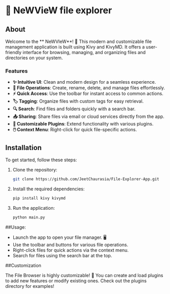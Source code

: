 # 📁 NeWVieW file explorer

## About
Welcome to the ** NeWVIeW**! 🌟 This modern and customizable file management application is built using Kivy and KivyMD. It offers a user-friendly interface for browsing, managing, and organizing files and directories on your system. 

### Features
- **✨ Intuitive UI**: Clean and modern design for a seamless experience.
- **📂 File Operations**: Create, rename, delete, and manage files effortlessly.
- **⚡ Quick Access**: Use the toolbar for instant access to common actions.
- **🏷️ Tagging**: Organize files with custom tags for easy retrieval.
- **🔍 Search**: Find files and folders quickly with a search bar.
- **📤 Sharing**: Share files via email or cloud services directly from the app.
- **🔌 Customizable Plugins**: Extend functionality with various plugins.
- **🖱️ Context Menu**: Right-click for quick file-specific actions.

## Installation
To get started, follow these steps:

1. Clone the repository:
   ```bash
   git clone https://github.com/JeetChaurasia/File-Explorer-App.git

2. Install the required dependencies:
   ```bash
   pip install kivy kivymd
   
3. Run the application:
   ```bash
   python main.py     
##Usage:
-    Launch the app to open your file manager. 🖥️
-    Use the toolbar and buttons for various file operations.
-    Right-click files for quick actions via the context menu.
-    Search for files using the search bar at the top.

##Customization

The File Browser is highly customizable! 🎨 You can create and load plugins to add new features or modify existing ones. Check out the plugins directory for examples!

